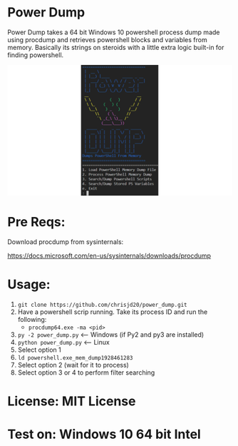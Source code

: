 # Power Dump 

Power Dump takes a 64 bit Windows 10 powershell process dump made using procdump and retrieves powershell blocks and variables from memory. Basically its strings on steroids with a little extra logic built-in for finding powershell.

![alt text](screenshot.PNG)

# Pre Reqs:


Download procdump from sysinternals:

https://docs.microsoft.com/en-us/sysinternals/downloads/procdump


# Usage:

1. `git clone https://github.com/chrisjd20/power_dump.git`
2. Have a powershell scrip running. Take its process ID and run the following:
    - `procdump64.exe -ma <pid>`
3. `py -2 power_dump.py`      <-- Windows (if Py2 and py3 are installed)
3. `python power_dump.py`     <-- Linux
4. Select option 1
5. `ld powershell.exe_mem_dump1928461283`
6. Select option 2  (wait for it to process)
7. Select option 3 or 4 to perform filter searching

# License: MIT License

# Test on: Windows 10 64 bit Intel
